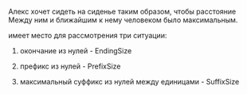 Алекс хочет сидеть на сиденье таким образом, чтобы расстояние  Между ним и ближайшим к нему человеком было максимальным.

имеет место для рассмотрения  три ситуации: 

1. окончание из нулей - EndingSize
   
2. префикс из нулей - PrefixSize
   
3. максимальный суффикс из нулей между единицами - SuffixSize
